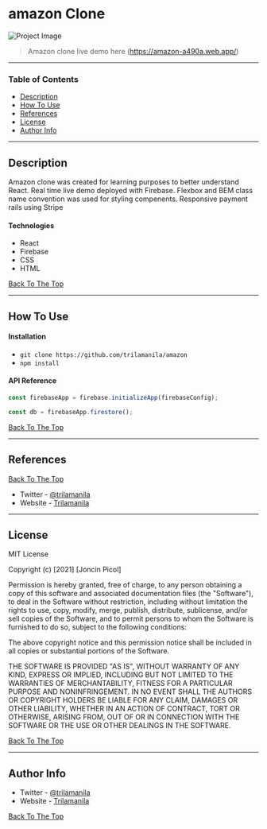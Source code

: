# amazon Clone

![Project Image](public/demo.png)

> Amazon clone live demo here (https://amazon-a490a.web.app/)

---

### Table of Contents

- [Description](#description)
- [How To Use](#how-to-use)
- [References](#references)
- [License](#license)
- [Author Info](#author-info)

---

## Description

Amazon clone was created for learning purposes to better understand React. Real time live demo deployed with Firebase. Flexbox and BEM class name convention was used for styling compenents. Responsive payment rails using Stripe

#### Technologies

- React
- Firebase
- CSS
- HTML


[Back To The Top](#amazon-clone)

---

## How To Use

#### Installation

- `git clone https://github.com/trilamanila/amazon`
- `npm install`

#### API Reference

```Javascript
const firebaseApp = firebase.initializeApp(firebaseConfig);

const db = firebaseApp.firestore();
```
[Back To The Top](#amazon-clone)

---

## References
[Back To The Top](#amazon-clone)

- Twitter - [@trilamanila](https://twitter.com/trilamanila)
- Website - [Trilamanila](https://trilamanila.com)
---

## License

MIT License

Copyright (c) [2021] [Joncin Picol]

Permission is hereby granted, free of charge, to any person obtaining a copy
of this software and associated documentation files (the "Software"), to deal
in the Software without restriction, including without limitation the rights
to use, copy, modify, merge, publish, distribute, sublicense, and/or sell
copies of the Software, and to permit persons to whom the Software is
furnished to do so, subject to the following conditions:

The above copyright notice and this permission notice shall be included in all
copies or substantial portions of the Software.

THE SOFTWARE IS PROVIDED "AS IS", WITHOUT WARRANTY OF ANY KIND, EXPRESS OR
IMPLIED, INCLUDING BUT NOT LIMITED TO THE WARRANTIES OF MERCHANTABILITY,
FITNESS FOR A PARTICULAR PURPOSE AND NONINFRINGEMENT. IN NO EVENT SHALL THE
AUTHORS OR COPYRIGHT HOLDERS BE LIABLE FOR ANY CLAIM, DAMAGES OR OTHER
LIABILITY, WHETHER IN AN ACTION OF CONTRACT, TORT OR OTHERWISE, ARISING FROM,
OUT OF OR IN CONNECTION WITH THE SOFTWARE OR THE USE OR OTHER DEALINGS IN THE
SOFTWARE.

[Back To The Top](#amazon-clone)

---

## Author Info

- Twitter - [@trilamanila](https://twitter.com/trilamanila)
- Website - [Trilamanila](https://trilamanila.com)

[Back To The Top](#amazon-clone)
